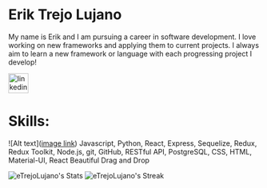 # Erik Trejo Lujano

My name is Erik and I am pursuing a career in software development. I love working on new frameworks and applying them to current projects. I always aim to learn a new framework or language with each progressing project I develop!

[<img src='https://cdn.jsdelivr.net/npm/simple-icons@3.0.1/icons/linkedin.svg' alt='linkedin' height='40'>](https://www.linkedin.com/in/erik-trejo-lujano/)  

# Skills: 
![Alt text]([image link](https://user-images.githubusercontent.com/25181517/117447155-6a868a00-af3d-11eb-9cfe-245df15c9f3f.png))
Javascript, Python, React, Express, Sequelize, Redux, Redux Toolkit, Node.js, git, GitHub, RESTful API, PostgreSQL, CSS, HTML, Material-UI, React Beautiful Drag and Drop

![eTrejoLujano's Stats](https://github-readme-stats.vercel.app/api?username=eTrejoLujano&theme=blueberry&show_icons=true&hide_border=true&count_private=true)
![eTrejoLujano's Streak](https://github-readme-streak-stats.herokuapp.com/?user=eTrejoLujano&theme=blueberry&hide_border=true)
